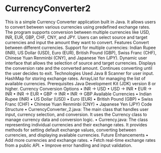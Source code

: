 # CurrencyConverter2
This is a simple Currency Converter application built in Java. It allows users to convert between various currencies using predefined exchange rates. The program supports conversion between multiple currencies like USD, INR, EUR, GBP, CHF, CNY, and JPY. Users can select source and target currencies and input the amount they want to convert.
 Features
Convert between different currencies.
Support for multiple currencies: Indian Rupee (INR), US Dollar (USD), Euro (EUR), British Pound (GBP), Swiss Franc (CHF), Chinese Yuan Renminbi (CNY), and Japanese Yen (JPY).
Dynamic user interface that allows the selection of source and target currencies.
Displays the conversion rate and the converted amount.
Continues converting until the user decides to exit.
Technologies Used
Java 8
Scanner for user input.
HashMap for storing exchange rates.
ArrayList for managing the list of available currencies.
Prerequisites
Java Development Kit (JDK) version 8 or higher.
Currency Conversion Options
•	INR → USD
•	USD → INR
•	EUR → INR
•	INR → EUR
•	GBP → INR
•	INR → GBP
Available Currencies
•	Indian Rupee (INR)
•	US Dollar (USD)
•	Euro (EUR)
•	British Pound (GBP)
•	Swiss Franc (CHF)
•	Chinese Yuan Renminbi (CNY)
•	Japanese Yen (JPY)
Code Structure
•	CurrencyConverter_2.java: The main class that handles user input, currency selection, and conversion. It uses the Currency class to manage currency data and conversion logic.
•	Currency.java: The class representing individual currencies and their exchange rates. It provides methods for setting default exchange values, converting between currencies, and displaying available currencies.
Future Enhancements
•	Add more currencies and exchange rates.
•	Fetch real-time exchange rates from a public API.
•	Improve error handling and input validation.
